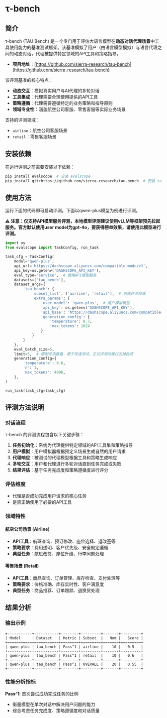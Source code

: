 # τ-bench

## 简介

τ-bench (TAU Bench) 是一个专门用于评估大语言模型在**动态对话代理场景**中工具使用能力的基准测试框架。该基准模拟了用户（由语言模型模拟）与语言代理之间的动态对话，代理被提供特定领域的API工具和策略指导。

- **项目地址**：[https://github.com/sierra-research/tau-bench](https://github.com/sierra-research/tau-bench)

该评测基准的核心特点：

- **动态交互**：模拟真实用户与AI代理的多轮对话
- **工具集成**：代理需要合理使用提供的API工具
- **策略遵循**：代理需要遵循特定的业务策略和指导原则
- **领域专业性**：涵盖航空公司客服、零售客服等实际业务场景

支持的评测领域：
- `airline`：航空公司客服场景
- `retail`：零售客服场景

## 安装依赖

在运行评测之前需要安装以下依赖：

```bash
pip install evalscope  # 安装 evalscope
pip install git+https://github.com/sierra-research/tau-bench  # 安装 tau-bench
```

## 使用方法

运行下面的代码即可启动评测。下面以qwen-plus模型为例进行评测。

**⚠️ 注意：仅支持API模型服务评测，本地模型评测建议使用vLLM等框架预先拉起服务。官方默认使用user model为gpt-4o，要获得榜单效果，请使用此模型进行评测。**

```python
import os
from evalscope import TaskConfig, run_task

task_cfg = TaskConfig(
    model='qwen-plus',
    api_url='https://dashscope.aliyuncs.com/compatible-mode/v1',
    api_key=os.getenv('DASHSCOPE_API_KEY'),
    eval_type='service',  # 使用API模型服务
    datasets=['tau_bench'],
    dataset_args={
        'tau_bench': {
            'subset_list': ['airline', 'retail'],  # 选择评测领域
            'extra_params': {
                'user_model': 'qwen-plus',  # 用户模拟模型
                'api_key': os.getenv('DASHSCOPE_API_KEY'),
                'api_base': 'https://dashscope.aliyuncs.com/compatible-mode/v1',
                'generation_config': {
                    'temperature': 0.7,
                    'max_tokens': 1024
                }
            }
        }
    },
    eval_batch_size=5,
    limit=5,  # 限制评测数量，便于快速测试，正式评测时建议去掉此项
    generation_config={
        'temperature': 0.6,
        'n': 1,
        'max_tokens': 4096,
    },
)

run_task(task_cfg=task_cfg)
```


## 评测方法说明

### 对话流程

τ-bench 的评测流程包含以下关键步骤：

1. **任务初始化**：系统为代理提供特定领域的API工具集和策略指导
2. **用户模拟**：用户模拟器根据预定义场景生成自然的用户请求
3. **代理响应**：被测试的代理模型根据工具和策略生成响应
4. **多轮交互**：用户和代理进行多轮对话直到任务完成或失败
5. **结果评估**：基于任务完成度和策略遵循度进行评分

### 评估维度

- 代理是否成功完成用户请求的核心任务
- 是否正确使用了必要的API工具

### 领域特性

#### 航空公司场景 (Airline)
- **API工具**：航班查询、预订修改、座位选择、退改签等
- **策略要求**：费用透明、客户优先级、安全规定遵循
- **典型任务**：航班改签、座位升级、行李问题处理

#### 零售场景 (Retail)
- **API工具**：商品查询、订单管理、库存检查、支付处理等
- **策略要求**：价格准确、库存实时性、客户满意度
- **典型任务**：商品推荐、订单跟踪、退换货处理

## 结果分析

### 输出示例

```text
+-----------+-----------+--------+---------+-------+---------+
| Model     | Dataset   | Metric | Subset  |   Num |   Score |
+===========+===========+========+=========+=======+=========+
| qwen-plus | tau_bench | Pass^1 | airline |    10 |   0.5   |
+-----------+-----------+--------+---------+-------+---------+
| qwen-plus | tau_bench | Pass^1 | retail  |    10 |   0.6   |
+-----------+-----------+--------+---------+-------+---------+
| qwen-plus | tau_bench | Pass^1 | OVERALL |    20 |   0.55  |
+-----------+-----------+--------+---------+-------+---------+
```

### 性能分析指标

**Pass^1**: 首次尝试成功完成任务的比例
- 衡量模型在单次对话中解决用户问题的能力
- 综合考虑任务完成度、策略遵循度和对话质量

